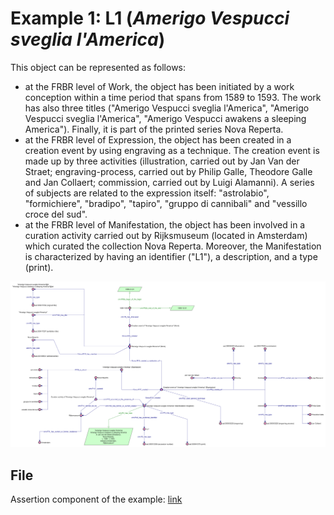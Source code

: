 # Example 1: L1 (*Amerigo Vespucci sveglia l'America*)
This object can be represented as follows:
* at the FRBR level of Work, the object has been initiated by a work conception within a time period that spans from 1589 to 1593. The work has also three titles ("Amerigo Vespucci sveglia l'America", "Amerigo Vespucci sveglia l'America", "Amerigo Vespucci awakens a sleeping America"). Finally, it is part of the printed series Nova Reperta.
* at the FRBR level of Expression, the object has been created in a creation event by using engraving as a technique. The creation event is made up by three activities (illustration, carried out by Jan Van der Straet; engraving-process, carried out by Philip Galle, Theodore Galle and Jan Collaert; commission, carried out by Luigi Alamanni). A series of subjects are related to the expression itself: "astrolabio", "formichiere", "bradipo", "tapiro", "gruppo di cannibali" and "vessillo croce del sud".
* at the FRBR level of Manifestation, the object has been involved in a curation activity carried out by Rijksmuseum (located in Amsterdam) which curated the collection Nova Reperta. Moreover, the Manifestation is characterized by having an identifier ("L1"), a description, and a type (print).

![Simplified diagram of the scenario described.](./diagrams/example-01.png)

## File
Assertion component of the example: [link](Abox.ttl)
